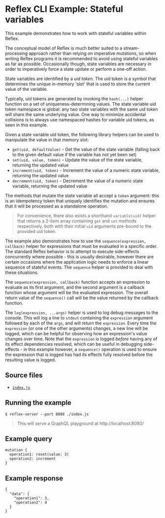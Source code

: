# Reflex CLI Example: Stateful variables

This example demonstrates how to work with stateful variables within Reflex.

The conceptual model of Reflex is much better suited to a stream-processing approach rather than relying on imperative mutations, so when writing Reflex programs it is recommended to avoid using stateful variables as far as possible. Occasionally though, state variables are necessary in order to imperatively force a state update or perform a one-off action.

State variables are identified by a *uid token*. The uid token is a symbol that determines the unique in-memory 'slot' that is used to store the current value of the variable.

Typically, uid tokens are generated by invoking the `hash(...)` helper function on a set of uniqueness-determining values. The state variable uid token namespace is global: any two state variables with the same uid token will share the same underlying value. One way to minimize accidental collisions is to always use namespaced hashes for variable uid tokens, as seen in this example.

Given a state variable uid token, the following library helpers can be used to manipulate the value in that memory slot:

- `get(uid, defaultValue)` - Get the value of the state variable (falling back to the given default value if the variable has not yet been set)
- `set(uid, value, token)` - Update the value of the state variable, returning the updated value
- `increment(uid, token)` - Increment the value of a numeric state variable, returning the updated value
- `decrement(uid, token)` - Decrement the value of a numeric state variable, returning the updated value

The methods that mutate the state variable all accept a `token` argument: this is an idempotency token that uniquely identifies the mutation and ensures that it will be processed as a standalone operation.

> For convenience, there also exists a shorthand `variable(uid)` helper that returns a 2-item array containing `get` and `set` methods respectively, both with their initial `uid` arguments pre-bound to the provided uid token.

The example also demonstrates how to use the `sequence(expression, callback)` helper for expressions that must be evaluated in a specific order. The standard Reflex behavior is to attempt to execute side-effects concurrently where possible - this is usually desirable, however there are certain occasions where the application logic needs to enforce a linear sequence of stateful events. The `sequence` helper is provided to deal with these situations.

The `sequence(expression, callback)` function accepts an expression to evaluate as its first argument, and the second argument is a callback function whose argument will be the evaluated expression. The overall return value of the `sequence()` call will be the value returned by the callback function.

The `log(expression, ...args)` helper is used to log debug messages to the console. This will log a line to `stdout` containing the `expression` argument followed by each of the `args`, and will return the `expression`. Every time the `expression` (or one of the other arguments) changes, a new line will be logged, which can be helpful for observing how an expression's value changes over time. Note that the `expression` is logged *before* having any of its effect dependencies resolved, which can be useful in debugging side-effects - in this example however, a `sequence()` operation is used to ensure the expression that is logged has had its effects fully resolved before the resulting value is logged.

## Source files

- [`index.js`](./index.js)

## Running the example

```shell
$ reflex-server --port 8080 ./index.js
```
> This will serve a GraphQL playground at http://localhost:8080/

## Example query

```
mutation {
  operation1: reset(value: 3)
  operation2: increment
}
```

## Example response

```
{
  "data": {
    "operation1": 3,
    "operation2": 4
  }
}
```
